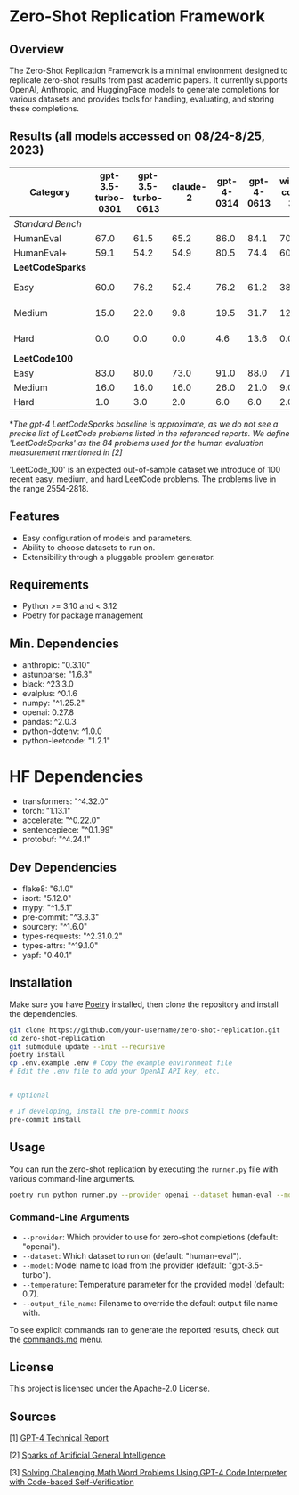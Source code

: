 # Zero-Shot Replication Framework

## Overview

The Zero-Shot Replication Framework is a minimal environment designed to replicate zero-shot results from past academic papers. It currently supports OpenAI, Anthropic, and HuggingFace models to generate completions for various datasets and provides tools for handling, evaluating, and storing these completions.

## Results (all models accessed on 08/24-8/25, 2023)

| Category             | gpt-3.5-turbo-0301 | gpt-3.5-turbo-0613 | claude-2 | gpt-4-0314 | gpt-4-0613 | wizard-coder-34b | gpt-4 Baseline | Sources  |
|----------------------|--------------------|--------------------|----------|------------|------------|------------------|----------------|----------|
| *Standard Bench*     |                    |                    |          |            |            |                  |                |          |
| HumanEval            | 67.0               | 61.5               | 65.2     | 86.0       | 84.1       | 70.7             | 67.0           | [1]      |
| HumanEval+           | 59.1               | 54.2               | 54.9     | 80.5       | 74.4       | 60.3             | N/A            |          |
| **LeetCodeSparks**   |                    |                    |          |            |            |                  |                | [1,2]    |
| Easy                 | 60.0               | 76.2               | 52.4     | 76.2       | 61.2       | 38.1             | 68.2-75.6      | [1,2]*   |
| Medium               | 15.0               | 22.0               | 9.8      | 19.5       | 31.7       | 12.2             | 26.7-40.0      | [1,2]*   |
| Hard                 | 0.0                | 0.0                | 0.0      | 4.6        | 13.6       | 0.0              | 6.6-10.7       | [1,2]*   |
| **LeetCode100**      |                    |                    |          |            |            |                  |                |          |
| Easy                 | 83.0               | 80.0               | 73.0     | 91.0       | 88.0       | 71.0             | N/A            |          |
| Medium               | 16.0               | 16.0               | 16.0     | 26.0       | 21.0       | 9.0              | N/A            |          |
| Hard                 | 1.0                | 3.0                | 2.0      | 6.0        | 6.0        | 2.0              | N/A            |          |

**The gpt-4 LeetCodeSparks baseline is approximate, as we do not see a precise list of LeetCode problems listed in the referenced reports. We define 'LeetCodeSparks' as the 84 problems used for the human evaluation measurement mentioned in [2]*

'LeetCode_100' is an expected out-of-sample dataset we introduce of 100 recent easy, medium, and hard LeetCode problems. The problems live in the range 2554-2818.

<!-- | MATH                 | 35.4               | 37.2               | 17.6     | 51.6       | 50.3       | N/A              | 42.2           | [3]      | -->

## Features

- Easy configuration of models and parameters.
- Ability to choose datasets to run on.
- Extensibility through a pluggable problem generator.

## Requirements

- Python >= 3.10 and < 3.12
- Poetry for package management

## Min. Dependencies

- anthropic: "0.3.10"
- astunparse: "1.6.3"
- black: ^23.3.0
- evalplus: ^0.1.6
- numpy: "^1.25.2"
- openai: 0.27.8
- pandas: ^2.0.3
- python-dotenv: ^1.0.0
- python-leetcode: "1.2.1"

# HF Dependencies

- transformers: "^4.32.0"
- torch: "1.13.1"
- accelerate: "^0.22.0"
- sentencepiece: "^0.1.99"
- protobuf: "^4.24.1"

## Dev Dependencies

- flake8: "6.1.0"
- isort: "5.12.0"
- mypy: "^1.5.1"
- pre-commit: "^3.3.3"
- sourcery: "^1.6.0"
- types-requests: "^2.31.0.2"
- types-attrs: "^19.1.0"
- yapf: "0.40.1"

## Installation

Make sure you have [Poetry](https://python-poetry.org/) installed, then clone the repository and install the dependencies.

```bash
git clone https://github.com/your-username/zero-shot-replication.git
cd zero-shot-replication
git submodule update --init --recursive
poetry install
cp .env.example .env # Copy the example environment file
# Edit the .env file to add your OpenAI API key, etc.


# Optional

# If developing, install the pre-commit hooks
pre-commit install 

```

## Usage

You can run the zero-shot replication by executing the `runner.py` file with various command-line arguments.

```bash
poetry run python runner.py --provider openai --dataset human-eval --model gpt-4-0613 --temperature 0.7
```

### Command-Line Arguments

- `--provider`: Which provider to use for zero-shot completions (default: "openai").
- `--dataset`: Which dataset to run on (default: "human-eval").
- `--model`: Model name to load from the provider (default: "gpt-3.5-turbo").
- `--temperature`: Temperature parameter for the provided model (default: 0.7).
- `--output_file_name`: Filename to override the default output file name with.

To see explicit commands ran to generate the reported results, check out the [commands.md](commands.md) menu.

## License

This project is licensed under the Apache-2.0 License.

## Sources

[1] [GPT-4 Technical Report](https://arxiv.org/abs/2303.08774)

[2] [Sparks of Artificial General Intelligence](https://arxiv.org/pdf/2303.12712.pdf)

[3] [Solving Challenging Math Word Problems Using GPT-4 Code Interpreter with Code-based Self-Verification](https://paperswithcode.com/paper/solving-challenging-math-word-problems-using)
